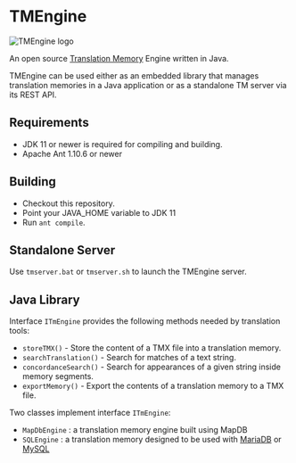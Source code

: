 # TMEngine

<img src="https://www.maxprograms.com/images/tmengine_s.png" alt="TMEngine logo"/>

An open source [Translation Memory](https://en.wikipedia.org/wiki/Translation_memory) Engine written in Java.

TMEngine can be used either as an embedded library that manages translation memories in a Java application or as a standalone TM server via its REST API.

## Requirements

- JDK 11 or newer is required for compiling and building.
- Apache Ant 1.10.6 or newer

## Building

- Checkout this repository.
- Point your JAVA_HOME variable to JDK 11
- Run `ant compile`.

## Standalone Server

Use `tmserver.bat` or `tmserver.sh` to launch the TMEngine server.

## Java Library

Interface `ITmEngine` provides the following methods needed by translation tools:

- `storeTMX()` - Store the content of a TMX file into a translation memory.
- `searchTranslation()` - Search for matches of a text string.
- `concordanceSearch()` - Search for appearances of a given string inside memory segments.
- `exportMemory()` - Export the contents of a translation memory to a TMX file.

Two classes implement interface `ITmEngine`:

- `MapDbEngine` : a translation memory engine built using MapDB
- `SQLEngine` : a translation memory designed to be used with [MariaDB](https://mariadb.org/) or [MySQL](https://www.mysql.com/)
